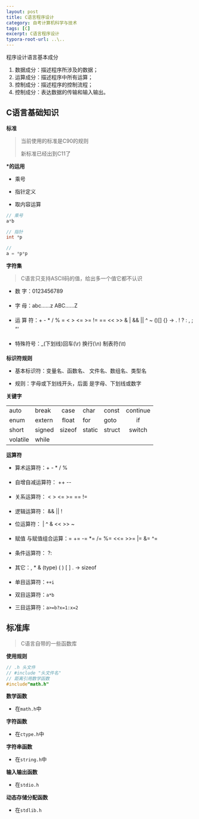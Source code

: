 ```yaml
---
layout: post
title: C语言程序设计
category: 自考计算机科学与技术
tags: [C]
excerpt: C语言程序设计
typora-root-url: ..\..
---
```




程序设计语言基本成分

1. 数据成分：描述程序所涉及的数据；
2. 运算成分：描述程序中所有运算；
3. 控制成分：描述程序的控制流程；
4. 控制成分：表达数据的传输和输入输出。





## C语言基础知识

**标准**

> 当前使用的标准是C90的规则
>
> 新标准已经出到C11了

**\*的运用**

- 乘号

- 指针定义
- 取内容运算

```c
// 乘号
a*b

// 指针
int *p

//
a = *p*p
```

 **字符集**

> C语言只支持ASCII码的值，给出多一个值它都不认识

- 数 字：0123456789 

- 字 母：abc……z ABC……Z

- 运 算 符：+ - * / % = < > <= >= != == << >> & | && || ^ ~ ()[] {} -> . ! ? : , ; “‘
- 特殊符号：_(下划线)回车(\r) 换行(\n) 制表符(\t)



 **标识符规则**

- 基本标识符：变量名、函数名、 文件名、数组名、类型名 

- 规则：字母或下划线开头，后面 是字母、下划线或数字



**关键字**

|          |        |        |        |        |          |
| -------- | :----- | :----: | ------ | ------ | :------: |
| auto     | break  |  case  | char   | const  | continue |
| enum     | extern | float  | for    | goto   |    if    |
| short    | signed | sizeof | static | struct |  switch  |
| volatile | while  |        |        |        |          |



**运算符**

- 算术运算符：+ - * / %
- 自增自减运算符： ++ -- 
- 关系运算符： < > <= >= == !=
-  逻辑运算符： && || ! 
-  位运算符： | ^ & << >> ~
-  赋值 与赋值组合运算：= += -= *= /= %= <<= >>= |= &= ^= 
-  条件运算符： ?: 
-  其它：, * & (type) ( ) [ ] . -> sizeof 

- 单目运算符：`++i`
- 双目运算符：`a*b`
- 三目运算符：`a>=b?x=1:x=2`





## **标准库**

> C语言自带的一些函数库

**使用规则**

```c
// .h 头文件
// #include "头文件名"
// 距离引用数学函数
#include"math.h"
```



**数学函数**

- 在`math.h`中

**字符函数**

- 在`ctype.h`中

**字符串函数**

- 在`string.h`中

**输入输出函数**

- 在`stdio.h`

**动态存储分配函数**

- 在`stdlib.h	`

